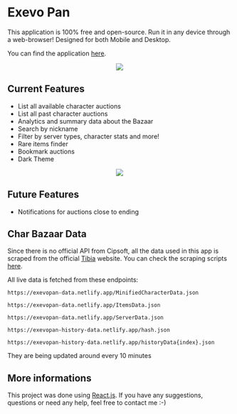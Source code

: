 
# Exevo Pan

This application is 100% free and open-source. Run it in any device through a web-browser! Designed for both Mobile and Desktop.

You can find the application [here](https://exevopan.com/).

<p align="center">
	<img src="https://exevopan.netlify.app/icons/favicon-96x96.png">
</p>

## Current Features

- List all available character auctions
- List all past character auctions
- Analytics and summary data about the Bazaar
- Search by nickname
- Filter by server types, character stats and more!
- Rare items finder
- Bookmark auctions
- Dark Theme
<p align="center">
	<img src="https://i.imgur.com/A5Pk3jL.png">
</p>

## Future Features

- Notifications for auctions close to ending

## Char Bazaar Data

Since there is no official API from Cipsoft, all the data used in this app is scraped from the official [Tibia](https://www.tibia.com/) website. You can check the scraping scripts [here](https://github.com/xandjiji/tibia-bazaar-scraper).

All live data is fetched from these endpoints:

`https://exevopan-data.netlify.app/MinifiedCharacterData.json`

`https://exevopan-data.netlify.app/ItemsData.json`

`https://exevopan-data.netlify.app/ServerData.json`

`https://exevopan-history-data.netlify.app/hash.json`

`https://exevopan-history-data.netlify.app/historyData{index}.json`

They are being updated around every 10 minutes

## More informations

This project was done using [React.js](https://reactjs.org/).
If you have any suggestions, questions or need any help, feel free to contact me :-)
